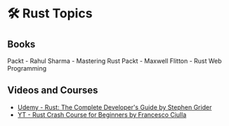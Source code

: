 # 🛠 Rust Topics

## Books

Packt - Rahul Sharma - Mastering Rust
Packt - Maxwell Flitton - Rust Web Programming

## Videos and Courses

- [Udemy - Rust: The Complete Developer's Guide by Stephen Grider](https://www.udemy.com/course/rust-the-complete-developers-guide)
- [YT - Rust Crash Course for Beginners by Francesco Ciulla](https://youtube.com/playlist?list=PLPoSdR46FgI412aItyJhj2bF66cudB6Qs&si=HUqZTsaUrhm6f6kb)
